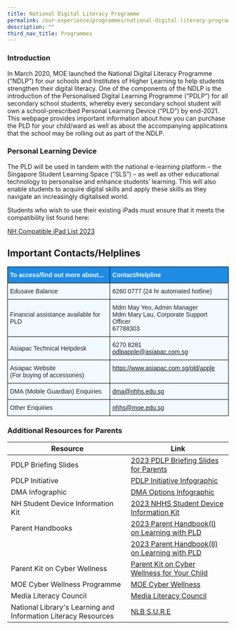 ```yaml
---
title: National Digital Literacy Programme
permalink: /our-experience/programmes/national-digital-literacy-programme/
description: ""
third_nav_title: Programmes
---
```

### Introduction

In March 2020, MOE launched the National Digital Literacy Programme (“NDLP”) for our schools and Institutes of Higher Learning to help students strengthen their digital literacy. One of the components of the NDLP is the introduction of the Personalised Digital Learning Programme (“PDLP”) for all secondary school students, whereby every secondary school student will own a school-prescribed Personal Learning Device (“PLD”) by end-2021. This webpage provides important information about how you can purchase the PLD for your child/ward as well as about the accompanying applications that the school may be rolling out as part of the NDLP.

### Personal Learning Device


The PLD will be used in tandem with the national e-learning platform – the Singapore Student Learning Space (“SLS”) – as well as other educational technology to personalise and enhance students’ learning. This will also enable students to acquire digital skills and apply these skills as they navigate an increasingly digitalised world. 

Students who wish to use their existing iPads must ensure that it meets the compatibility list found here:

[NH Compatible iPad List 2023](/files/PDLP/NH%20Compatible%20iPad%20List_2023.pdf)

## Important Contacts/Helplines


<style type="text/css">
.tg  {border-collapse:collapse;border-spacing:0;}
.tg td{border-color:black;border-style:solid;border-width:1px;font-family:Arial, sans-serif;font-size:14px;
  overflow:hidden;padding:10px 5px;word-break:normal;}
.tg th{border-color:black;border-style:solid;border-width:1px;font-family:Arial, sans-serif;font-size:14px;
  font-weight:normal;overflow:hidden;padding:10px 5px;word-break:normal;}
.tg .tg-2w19{background-color:#F2F9FF;color:#222;text-align:left;vertical-align:top}
.tg .tg-aaqb{background-color:#F2F9FF;color:#222;text-align:left;vertical-align:middle}
.tg .tg-8s0f{background-color:#1F8CE4;color:#F2F9FF;font-weight:bold;text-align:left;vertical-align:middle}
.tg .tg-r9z4{background-color:#F2F9FF;color:#00E;text-align:left;text-decoration:underline;vertical-align:top}
</style>
<table class="tg">
<thead>
  <tr>
    <th class="tg-8s0f"><span style="color:#F2F9FF;background-color:#1F8CE4">To access/find out more about...</span></th>
    <th class="tg-8s0f"><span style="color:#F2F9FF;background-color:#1F8CE4">Contact/Helpline</span></th>
  </tr>
</thead>
<tbody>
  <tr>
    <td class="tg-aaqb"><span style="color:#222;background-color:#F2F9FF">Edusave Balance</span></td>
    <td class="tg-aaqb"><span style="color:#222;background-color:#F2F9FF">6260 0777 (24 hr automated hotline)</span></td>
  </tr>
  <tr>
    <td class="tg-aaqb"><span style="color:#222;background-color:#F2F9FF">Financial assistance available for PLD</span></td>
    <td class="tg-2w19">Mdm May Yeo, Admin Manager<br>Mdm Mary Lau, Corporate Support Officer<br>67788303</td>
  </tr>
  <tr>
    <td class="tg-aaqb"><span style="color:#222;background-color:#F2F9FF"> Asiapac Technical Helpdesk</span></td>
    <td class="tg-aaqb"><span style="color:#222;background-color:#F2F9FF">6270 8281</span><br><a href="mailto:pdlpapple@asiapac.com.sg">pdlpapple@asiapac.com.sg</a><br></td>
  </tr>
  <tr>
    <td class="tg-aaqb"><span style="color:#222;background-color:#F2F9FF"> Asiapac Website</span><br><span style="color:#222;background-color:#F2F9FF">(For buying of accessories)</span></td>
    <td class="tg-r9z4"><a href="https://www.asiapac.com.sg/pld/apple">https://www.asiapac.com.sg/pld/apple</a><br></td>
  </tr>
  <tr>
    <td class="tg-aaqb"><span style="color:#222;background-color:#F2F9FF"> DMA (Mobile Guardian) Enquiries</span></td>
    <td class="tg-r9z4"><a href="mailto:dma@nhhs.edu.sg">dma@nhhs.edu.sg</a></td>
  </tr>
  <tr>
    <td class="tg-aaqb"><span style="color:#222;background-color:#F2F9FF">Other Enquiries </span></td>
    <td class="tg-r9z4"><a href="mailto:nhhs@moe.edu.sg">nhhs@moe.edu.sg</a></td>
  </tr>
</tbody>
</table>

### Additional Resources for Parents



|Resource | Link | 
| -------- | -------- | 
| PDLP Briefing Slides    | [2023 PDLP Briefing Slides for Parents](/files/PDLP/Briefing%20for%20Parents%20PDLP%202023.pdf)     |
|PDLP Initiative| [PDLP Initiative Infographic](/files/PDLP/PLD%20Initiative%20Infographic.pdf)
|DMA Infographic| [DMA Options Infographic](/files/PDLP/DMA%20option%20Infographic.pdf)
|NH Student Device Information Kit| [2023 NHHS Student Device Information Kit ](/files/PDLP/NHHS%20Student%20Device%20Information%20Kit%202023.pdf)
|Parent Handbooks | [2023 Parent Handbook(I) on Learning with PLD](/files/PDLP/Parent%20Handbook%20(I)%20on%20Learning%20with%20a%20PLD_2023.pdf)
|                                 |[2023 Parent Handbook(II) on Learning with PLD](/files/PDLP/Parent%20Handbook%20(II)%20on%20Learning%20with%20a%20PLD_2023.pdf)
|Parent Kit on Cyber Wellness| [Parent Kit on Cyber Wellness for Your Child](https://go.gov.sg/moe-cyber-wellness)
|MOE Cyber Wellness Programme|[MOE Cyber Wellness](https://www.moe.gov.sg/programmes/cyber-wellness/)
|Media Literacy Council|[Media Literacy Council](https://go.gov.sg/better-internet-sg)
|National Library's Learning and Information Literacy Resources|[NLB S.U.R.E](https://sure.nlb.gov.sg/)